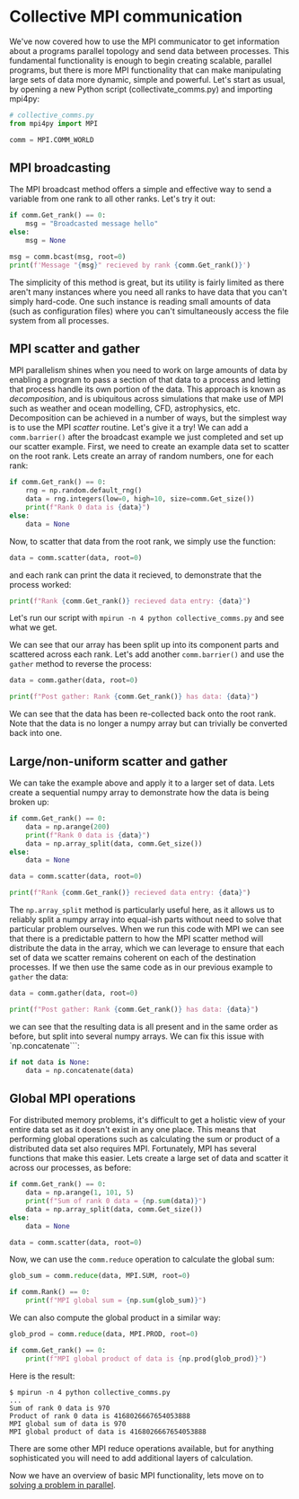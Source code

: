 # Collective MPI communication

We've now covered how to use the MPI communicator to get information about a programs parallel topology and send data between processes. This fundamental functionality is enough to begin creating scalable, parallel programs, but there is more MPI functionality that can make manipulating large sets of data more dynamic, simple and powerful.
Let's start as usual, by opening a new Python script (collectivate_comms.py) and importing mpi4py:

```python
# collective_comms.py
from mpi4py import MPI

comm = MPI.COMM_WORLD
```

## MPI broadcasting

The MPI broadcast method offers a simple and effective way to send a variable from one rank to all other ranks. Let's try it out:
```python
if comm.Get_rank() == 0:
    msg = "Broadcasted message hello"
else:
    msg = None

msg = comm.bcast(msg, root=0)
print(f'Message "{msg}" recieved by rank {comm.Get_rank()}')
```

The simplicity of this method is great, but its utility is fairly limited as there aren't many instances where you need all ranks to have data that you can't simply hard-code. One such instance is reading small amounts of data (such as configuration files) where you can't simultaneously access the file system from all processes.

## MPI scatter and gather

MPI parallelism shines when you need to work on large amounts of data by enabling a program to pass a section of that data to a process and letting that process handle its own portion of the data. This approach is known as *decomposition*, and is ubiquitous across simulations that make use of MPI such as weather and ocean modelling, CFD, astrophysics, etc.
Decomposition can be achieved in a number of ways, but the simplest way is to use the MPI *scatter* routine. Let's give it a try!
We can add a `comm.barrier()` after the broadcast example we just completed and set up our scatter example. First, we need to create an example data set to scatter on the root rank. Lets create an array of random numbers, one for each rank:
```python
if comm.Get_rank() == 0:
    rng = np.random.default_rng()
    data = rng.integers(low=0, high=10, size=comm.Get_size())
    print(f"Rank 0 data is {data}")
else:
    data = None
```

Now, to scatter that data from the root rank, we simply use the function:
```python
data = comm.scatter(data, root=0)
```

and each rank can print the data it recieved, to demonstrate that the process worked:
```python
print(f"Rank {comm.Get_rank()} recieved data entry: {data}")
```

Let's run our script with `mpirun -n 4 python collective_comms.py` and see what we get.

We can see that our array has been split up into its component parts and scattered across each rank. Let's add another `comm.barrier()` and use the `gather` method to reverse the process:

```python
data = comm.gather(data, root=0)

print(f"Post gather: Rank {comm.Get_rank()} has data: {data}")
```

We can see that the data has been re-collected back onto the root rank. Note that the data is no longer a numpy array but can trivially be converted back into one.

## Large/non-uniform scatter and gather

We can take the example above and apply it to a larger set of data. Lets create a sequential numpy array to demonstrate how the data is being broken up:

```python
if comm.Get_rank() == 0:
    data = np.arange(200)
    print(f"Rank 0 data is {data}")
    data = np.array_split(data, comm.Get_size())
else:
    data = None

data = comm.scatter(data, root=0)

print(f"Rank {comm.Get_rank()} recieved data entry: {data}")
```

The `np.array_split` method is particularly useful here, as it allows us to reliably split a numpy array into equal-ish parts without need to solve that particular problem ourselves.
When we run this code with MPI we can see that there is a predictable pattern to how the MPI scatter method will distribute the data in the array, which we can leverage to ensure that each set of data we scatter remains coherent on each of the destination processes.
If we then use the same code as in our previous example to `gather` the data:
```python
data = comm.gather(data, root=0)

print(f"Post gather: Rank {comm.Get_rank()} has data: {data}")
```
we can see that the resulting data is all present and in the same order as before, but split into several numpy arrays. We can fix this issue with `np.concatenate```:
```python
if not data is None:
    data = np.concatenate(data)
```

## Global MPI operations

For distributed memory problems, it's difficult to get a holistic view of your entire data set as it doesn't exist in any one place. This means that performing global operations such as calculating the sum or product of a distributed data set also requires MPI. Fortunately, MPI has several functions that make this easier. Lets create a large set of data and scatter it across our processes, as before:

```python
if comm.Get_rank() == 0:
    data = np.arange(1, 101, 5)
    print(f"Sum of rank 0 data = {np.sum(data)}")
    data = np.array_split(data, comm.Get_size())
else:
    data = None

data = comm.scatter(data, root=0)
```

Now, we can use the `comm.reduce` operation to calculate the global sum:

```python
glob_sum = comm.reduce(data, MPI.SUM, root=0)

if comm.Rank() == 0:
    print(f"MPI global sum = {np.sum(glob_sum)}")
```
We can also compute the global product in a similar way:
```python
glob_prod = comm.reduce(data, MPI.PROD, root=0)

if comm.Get_rank() == 0:
    print(f"MPI global product of data is {np.prod(glob_prod)}")
```

Here is the result:
```
$ mpirun -n 4 python collective_comms.py
...
Sum of rank 0 data is 970
Product of rank 0 data is 4168026667654053888
MPI global sum of data is 970
MPI global product of data is 4168026667654053888
```

There are some other MPI reduce operations available, but for anything sophisticated you will need to add additional layers of calculation.

Now we have an overview of basic MPI functionality, lets move on to [solving a problem in parallel](https://github.com/coding-for-reproducible-research/parallel-computing/blob/main/python/04_parallel_fractal/README.md).
